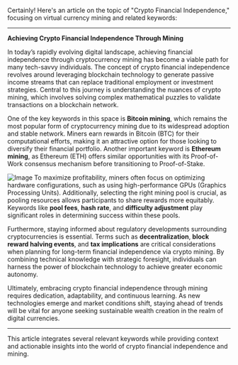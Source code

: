Certainly! Here's an article on the topic of "Crypto Financial Independence," focusing on virtual currency mining and related keywords:

---

**Achieving Crypto Financial Independence Through Mining**

In today’s rapidly evolving digital landscape, achieving financial independence through cryptocurrency mining has become a viable path for many tech-savvy individuals. The concept of crypto financial independence revolves around leveraging blockchain technology to generate passive income streams that can replace traditional employment or investment strategies. Central to this journey is understanding the nuances of crypto mining, which involves solving complex mathematical puzzles to validate transactions on a blockchain network.

One of the key keywords in this space is **Bitcoin mining**, which remains the most popular form of cryptocurrency mining due to its widespread adoption and stable network. Miners earn rewards in Bitcoin (BTC) for their computational efforts, making it an attractive option for those looking to diversify their financial portfolio. Another important keyword is **Ethereum mining**, as Ethereum (ETH) offers similar opportunities with its Proof-of-Work consensus mechanism before transitioning to Proof-of-Stake.


![Image](https://github.com/user-attachments/assets/31692037-0104-4703-abd1-696b6a7dd41b)
To maximize profitability, miners often focus on optimizing hardware configurations, such as using high-performance GPUs (Graphics Processing Units). Additionally, selecting the right mining pool is crucial, as pooling resources allows participants to share rewards more equitably. Keywords like **pool fees**, **hash rate**, and **difficulty adjustment** play significant roles in determining success within these pools.

Furthermore, staying informed about regulatory developments surrounding cryptocurrencies is essential. Terms such as **decentralization**, **block reward halving events**, and **tax implications** are critical considerations when planning for long-term financial independence via crypto mining. By combining technical knowledge with strategic foresight, individuals can harness the power of blockchain technology to achieve greater economic autonomy.

Ultimately, embracing crypto financial independence through mining requires dedication, adaptability, and continuous learning. As new technologies emerge and market conditions shift, staying ahead of trends will be vital for anyone seeking sustainable wealth creation in the realm of digital currencies.

--- 

This article integrates several relevant keywords while providing context and actionable insights into the world of crypto financial independence and mining.